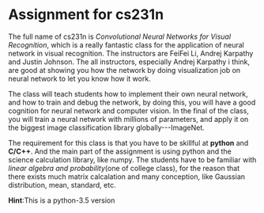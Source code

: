 # Assignment for cs231n
The full name of cs231n is *Convolutional Neural Networks for Visual Recognition*, which is a really fantastic class for the application of neural network in visual recognition. The instructors are FeiFei Li, Andrej Karpathy and Justin Johnson. The all instructors, especially Andrej Karpathy i think, are good at showing you how the network by doing visualization job on neural network to let you know how it work.

The class will teach students how to implement their own neural network, and how to train and debug the network, by doing this, you will have a good cognition for neural network and computer vision. In the final of the class, you will train a neural network with millions of parameters, and apply it on the biggest image classification library globally---ImageNet.

The requirement for this class is that you have to be skillful at **python** and **C/C++**. And the main part of the assignment is using python and the science calculation library, like numpy. The students have to be familiar with *linear algebra and probability*(one of college class), for the reason that there exists much matrix calcalation and many conception, like Gaussian distribution, mean, standard, etc.

**Hint**:This is a python-3.5 version